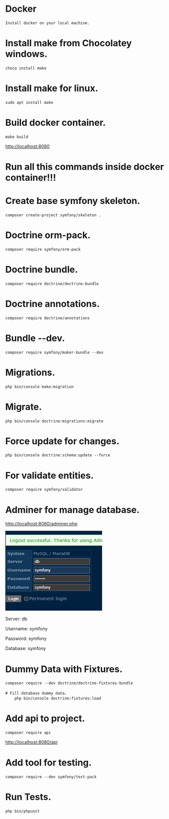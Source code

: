# Docker
    Install docker on your local machine.

# Install make from Chocolatey windows. 
    choco install make

# Install make for linux.
    sudo apt install make

# Build docker container.
    make build

[http://localhost:8080](http://localhost:8080)

# Run  all this commands inside docker container!!!
    
# Create base symfony skeleton.
    composer create-project symfony/skeleton .
        
# Doctrine orm-pack.
    composer require symfony/orm-pack

# Doctrine bundle.
    composer require doctrine/doctrine-bundle
# Doctrine annotations.    
    composer require doctrine/annotations
# Bundle --dev.    
    composer require symfony/maker-bundle --dev


# Migrations.
    php bin/console make:migration

# Migrate.
    php bin/console doctrine:migrations:migrate

# Force update for changes.
    php bin/console doctrine:schema:update --force

# For validate entities.
    composer require symfony/validator


# Adminer for manage database.
[http://localhost:8080/adminer.php](http://localhost:8080/adminer.php)

![db-login](image.png)

Server: db

Username: symfony

Password: symfony

Database: symfony

# Dummy Data with Fixtures.
    composer require --dev doctrine/doctrine-fixtures-bundle

    # Fill database dummy data.
        php bin/console doctrine:fixtures:load

# Add api to project.
    composer require api

[http://localhost:8080/api](http://localhost:8080/api)

# Add tool for testing.
    composer require --dev symfony/test-pack

# Run Tests.
    php bin/phpunit

